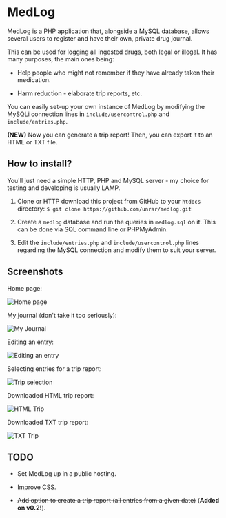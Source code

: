 # MedLog

MedLog is a PHP application that, alongside a MySQL database, allows several users
to register and have their own, private drug journal.

This can be used for logging all ingested drugs, both legal or illegal. It has
many purposes, the main ones being:

* Help people who might not remember if they have already taken their medication.

* Harm reduction - elaborate trip reports, etc.

You can easily set-up your own instance of MedLog by modifying the MySQLi
connection lines in `include/usercontrol.php` and `include/entries.php`.

**(NEW)** Now you can generate a trip report! Then, you can export it to an HTML or TXT file.

## How to install?
You'll just need a simple HTTP, PHP and MySQL server - my choice for testing and developing is usually LAMP. 

1. Clone or HTTP download this project from GitHub to your `htdocs` directory: `$ git clone https://github.com/unrar/medlog.git` 

2. Create a `medlog` database and run the queries in `medlog.sql` on it. This can be done via SQL command line or PHPMyAdmin.

3. Edit the `include/entries.php` and `include/usercontrol.php` lines regarding the MySQL connection and modify them to suit your server.

## Screenshots

Home page:

![Home page](http://i.imgur.com/ZGQH9IS.png)

My journal (don't take it too seriously):

![My Journal](http://i.imgur.com/LUvPrCR.png)

Editing an entry:

![Editing an entry](http://i.imgur.com/b0Bar0k.png)

Selecting entries for a trip report:

![Trip selection](http://i.imgur.com/d8dNQ7V.png)

Downloaded HTML trip report:

![HTML Trip](http://i.imgur.com/3taHFuX.png)

Downloaded TXT trip report:

![TXT Trip](http://i.imgur.com/g1PXaHR.png)

## TODO
* Set MedLog up in a public hosting.

* Improve CSS.

* ~~Add option to create a trip report (all entries from a given date)~~ (**Added on v0.2!**).
